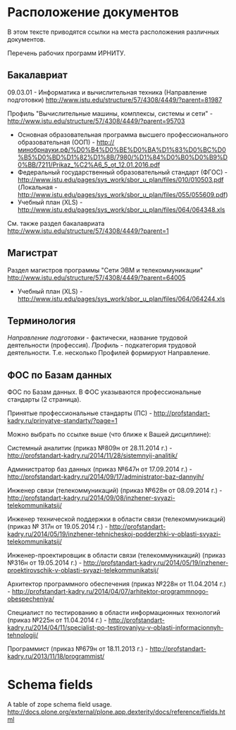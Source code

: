 # Расположение документов

В этом тексте приводятся ссылки на места расположения различных документов.

Перечень рабочих программ ИРНИТУ.

## Бакалавриат

 09.03.01 - Информатика и вычислительная техника (Направление подготовки) http://www.istu.edu/structure/57/4308/4449/?parent=81987

 Профиль "Вычислительные машины, комплексы, системы и сети" - http://www.istu.edu/structure/57/4308/4449/?parent=95703

 * Основная образовательная программа высшего профессионального образовательная (ООП) - http://минобрнауки.рф/%D0%B4%D0%BE%D0%BA%D1%83%D0%BC%D0%B5%D0%BD%D1%82%D1%8B/7980/%D1%84%D0%B0%D0%B9%D0%BB/7211/Prikaz_%C2%A6_5_ot_12.01.2016.pdf
 * Федеральный государственный образовательный стандарт (ФГОС) - http://www.istu.edu/pages/sys_work/sbor_u_plan/files/010/010503.pdf (Локальная - http://www.istu.edu/pages/sys_work/sbor_u_plan/files/055/055609.pdf)
 * Учебный план (XLS) - http://www.istu.edu/pages/sys_work/sbor_u_plan/files/064/064348.xls

 См. также раздел бакалавриата http://www.istu.edu/structure/57/4308/4449/?parent=1

## Магистрат

 Раздел магистров программы "Сети ЭВМ и телекоммуникации" http://www.istu.edu/structure/57/4308/4449/?parent=64005

 * Учебный план (XLS) - http://www.istu.edu/pages/sys_work/sbor_u_plan/files/064/064244.xls

## Терминология

*Направление подготовки* - фактически, название трудовой деятельности (профессия). *Профиль* - подкатегория трудовой деятельности. Т.е. несколько Профилей формируют Направление.


## ФОС по Базам данных

ФОС по Базам данных.
В ФОС указываются профессиональные стандарты (2 страница).

Принятые профессиональные стандарты (ПС) - http://profstandart-kadry.ru/prinyatye-standarty/?page=1

Можно выбрать по ссылке выше (что ближе к Вашей дисциплине):

Системный аналитик (приказ №809н от 28.11.2014 г.) - http://profstandart-kadry.ru/2014/11/28/sistemnyij-analitik/

Администратор баз данных (приказ №647н от 17.09.2014 г.) - http://profstandart-kadry.ru/2014/09/17/administrator-baz-dannyih/

Инженер связи (телекоммуникаций) (приказ №628н от 08.09.2014 г.) - http://profstandart-kadry.ru/2014/09/08/inzhener-svyazi-telekommunikatsij/

Инженер технической поддержки в области связи (телекоммуникаций) (приказ № 317н  от 19.05.2014 г.) -
http://profstandart-kadry.ru/2014/05/19/inzhener-tehnicheskoj-podderzhki-v-oblasti-svyazi-telekommunikatsij/

Инженер-проектировщик в области связи (телекоммуникаций) (приказ №316н от 19.05.2014 г.) -
http://profstandart-kadry.ru/2014/05/19/inzhener-proektirovschik-v-oblasti-svyazi-telekommunikatsij/

Архитектор программного обеспечения (приказ №228н от 11.04.2014 г.) - http://profstandart-kadry.ru/2014/04/07/arhitektor-programmnogo-obespecheniya/

Специалист по тестированию в области информационных технологий (приказ №225н от 11.04.2014 г.) -
http://profstandart-kadry.ru/2014/04/11/specialist-po-testirovaniyu-v-oblasti-informacionnyh-tehnologij/

Программист (приказ №679н от 18.11.2013 г.) - http://profstandart-kadry.ru/2013/11/18/programmist/

# Schema fields

A table of zope schema field usage. http://docs.plone.org/external/plone.app.dexterity/docs/reference/fields.html
